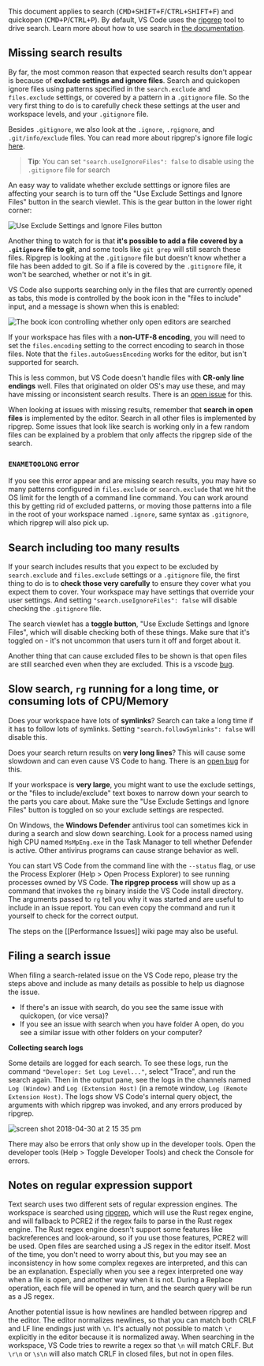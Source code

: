 This document applies to search (<kbd>CMD+SHIFT+F</kbd>/<kbd>CTRL+SHIFT+F</kbd>)
and quickopen (<kbd>CMD+P</kbd>/<kbd>CTRL+P</kbd>). By default, VS Code uses the
[ripgrep](https://github.com/BurntSushi/ripgrep) tool to drive search. Learn
more about how to use search in
[the documentation](https://code.visualstudio.com/docs/editor/codebasics#_search-across-files).

## Missing search results

By far, the most common reason that expected search results don't appear is
because of **exclude settings and ignore files**. Search and quickopen ignore
files using patterns specified in the `search.exclude` and `files.exclude`
settings, or covered by a pattern in a `.gitignore` file. So the very first
thing to do is to carefully check these settings at the user and workspace
levels, and your `.gitignore` file.

Besides `.gitignore`, we also look at the `.ignore`, `.rgignore`, and
`.git/info/exclude` files. You can read more about ripgrep's ignore file logic
[here](https://github.com/BurntSushi/ripgrep/blob/master/GUIDE.md#automatic-filtering).

> **Tip**: You can set `"search.useIgnoreFiles": false` to disable using the
> `.gitignore` file for search

An easy way to validate whether exclude setttings or ignore files are affecting
your search is to turn off the "Use Exclude Settings and Ignore Files" button in
the search viewlet. This is the gear button in the lower right corner:

![Use Exclude Settings and Ignore Files button](https://user-images.githubusercontent.com/8586769/132767680-dd9048dc-beef-4849-a5cd-2cfadcd01e19.png)

Another thing to watch for is that **it's possible to add a file covered by a
`.gitignore` file to git**, and some tools like `git grep` will still search
these files. Ripgrep is looking at the `.gitignore` file but doesn't know
whether a file has been added to git. So if a file is covered by the
`.gitignore` file, it won't be searched, whether or not it's in git.

VS Code also supports searching only in the files that are currently opened as
tabs, this mode is controlled by the book icon in the "files to include" input,
and a message is shown when this is enabled:

![The book icon controlling whether only open editors are searched](https://user-images.githubusercontent.com/8586769/132784916-880415ce-ff7c-4e13-a50c-58d5ee7bfa49.png)

If your workspace has files with a **non-UTF-8 encoding**, you will need to set
the `files.encoding` setting to the correct encoding to search in those files.
Note that the `files.autoGuessEncoding` works for the editor, but isn't
supported for search.

This is less common, but VS Code doesn't handle files with **CR-only line
endings** well. Files that originated on older OS's may use these, and may have
missing or inconsistent search results. There is an
[open issue](https://github.com/Microsoft/vscode/issues/35797) for this.

When looking at issues with missing results, remember that **search in open
files** is implemented by the editor. Search in all other files is implemented
by ripgrep. Some issues that look like search is working only in a few random
files can be explained by a problem that only affects the ripgrep side of the
search.

### `ENAMETOOLONG` error

If you see this error appear and are missing search results, you may have so
many patterns configured in `files.exclude` or `search.exclude` that we hit the
OS limit for the length of a command line command. You can work around this by
getting rid of excluded patterns, or moving those patterns into a file in the
root of your workspace named `.ignore`, same syntax as `.gitignore`, which
ripgrep will also pick up.

## Search including too many results

If your search includes results that you expect to be excluded by
`search.exclude` and `files.exclude` settings or a `.gitignore` file, the first
thing to do is to **check those very carefully** to ensure they cover what you
expect them to cover. Your workspace may have settings that override your user
settings. And setting `"search.useIgnoreFiles": false` will disable checking the
`.gitignore` file.

The search viewlet has a **toggle button**, "Use Exclude Settings and Ignore
Files", which will disable checking both of these things. Make sure that it's
toggled on - it's not uncommon that users turn it off and forget about it.

Another thing that can cause excluded files to be shown is that open files are
still searched even when they are excluded. This is a vscode
[bug](https://github.com/Microsoft/vscode/issues/31819).

## Slow search, `rg` running for a long time, or consuming lots of CPU/Memory

Does your workspace have lots of **symlinks**? Search can take a long time if it
has to follow lots of symlinks. Setting `"search.followSymlinks": false` will
disable this.

Does your search return results on **very long lines**? This will cause some
slowdown and can even cause VS Code to hang. There is an
[open bug](https://github.com/Microsoft/vscode/issues/31551) for this.

If your workspace is **very large**, you might want to use the exclude settings,
or the "files to include/exclude" text boxes to narrow down your search to the
parts you care about. Make sure the "Use Exclude Settings and Ignore Files"
button is toggled on so your exclude settings are respected.

On Windows, the **Windows Defender** antivirus tool can sometimes kick in during
a search and slow down searching. Look for a process named using high CPU named
`MsMpEng.exe` in the Task Manager to tell whether Defender is active. Other
antivirus programs can cause strange behavior as well.

You can start VS Code from the command line with the `--status` flag, or use the
Process Explorer (Help > Open Process Explorer) to see running processes owned
by VS Code. **The ripgrep process** will show up as a command that invokes the
`rg` binary inside the VS Code install directory. The arguments passed to `rg`
tell you why it was started and are useful to include in an issue report. You
can even copy the command and run it yourself to check for the correct output.

The steps on the [[Performance Issues]] wiki page may also be useful.

## Filing a search issue

When filing a search-related issue on the VS Code repo, please try the steps
above and include as many details as possible to help us diagnose the issue.

-   If there's an issue with search, do you see the same issue with quickopen,
    (or vice versa)?
-   If you see an issue with search when you have folder A open, do you see a
    similar issue with other folders on your computer?

**Collecting search logs**

Some details are logged for each search. To see these logs, run the command
`"Developer: Set Log Level..."`, select "Trace", and run the search again. Then
in the output pane, see the logs in the channels named `Log (Window)` and
`Log (Extension Host)` (in a remote window, `Log (Remote Extension Host)`. The
logs show VS Code's internal query object, the arguments with which ripgrep was
invoked, and any errors produced by ripgrep.

![screen shot 2018-04-30 at 2 15 35 pm](https://user-images.githubusercontent.com/323878/39452722-1e2a6f48-4c88-11e8-84f8-5afad938d357.png)

There may also be errors that only show up in the developer tools. Open the
developer tools (Help > Toggle Developer Tools) and check the Console for
errors.

## Notes on regular expression support

Text search uses two different sets of regular expression engines. The workspace
is searched using [ripgrep](https://github.com/BurntSushi/ripgrep), which will
use the Rust regex engine, and will fallback to PCRE2 if the regex fails to
parse in the Rust regex engine. The Rust regex engine doesn't support some
features like backreferences and look-around, so if you use those features,
PCRE2 will be used. Open files are searched using a JS regex in the editor
itself. Most of the time, you don't need to worry about this, but you may see an
inconsistency in how some complex regexes are interpreted, and this can be an
explanation. Especially when you see a regex interpreted one way when a file is
open, and another way when it is not. During a Replace operation, each file will
be opened in turn, and the search query will be run as a JS regex.

Another potential issue is how newlines are handled between ripgrep and the
editor. The editor normalizes newlines, so that you can match both CRLF and LF
line endings just with `\n`. It's actually not possible to match `\r` explicitly
in the editor because it is normalized away. When searching in the workspace, VS
Code tries to rewrite a regex so that `\n` will match CRLF. But `\r\n` or `\s\n`
will also match CRLF in closed files, but not in open files.
